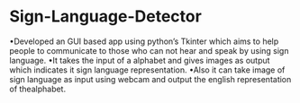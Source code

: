 # Sign-Language-Detector

•Developed an GUI based app using python’s Tkinter which aims to help people to communicate to those who can not hear and speak by using sign language.
•It takes the input of a alphabet and gives images as output which indicates it sign language representation.
•Also it can take image of sign language as input using webcam and output the english representation of thealphabet.
